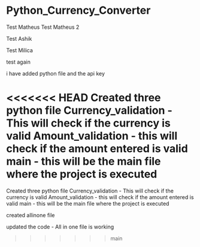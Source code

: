 # Python_Currency_Converter

Test Matheus
Test Matheus 2

Test Ashik

Test Milica

test again

i have added python file and the api key

<<<<<<< HEAD
Created three python file
Currency_validation - This will check if the currency is valid
Amount_validation - this will check if the amount entered is valid
main - this will be the main file where the project is executed
=======

Created three python file 
    Currency_validation -  This will check if the currency is valid
    Amount_validation - this will check if the amount entered is valid
    main - this will be the main file where the project is executed


created allinone file

updated the code - All in one file is working
>>>>>>> main
